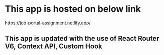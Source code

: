 # This app is hosted on below link

https://job-portal-assignment.netlify.app/

## This app is updated with the use of React Router V6, Context API, Custom Hook
